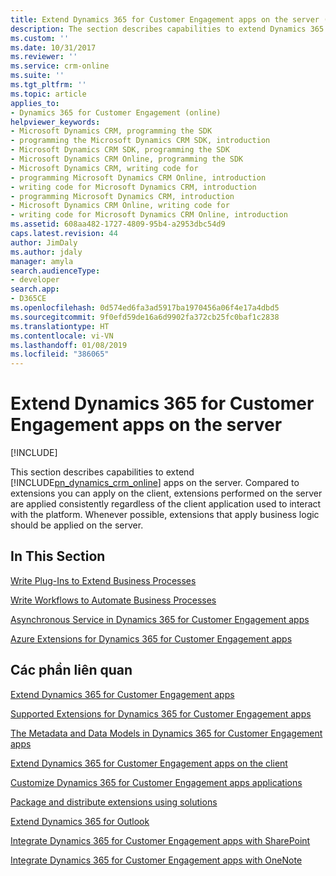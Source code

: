 ```yaml
---
title: Extend Dynamics 365 for Customer Engagement apps on the server (Developer Guide for Dynamics 365 for Customer Engagement) | MicrosoftDocs
description: The section describes capabilities to extend Dynamics 365 for Customer Engagement apps on the server. Compared to extensions you can apply on the client, extensions performed on the server are applied consistently regardless of the client application used to interact with the platform.
ms.custom: ''
ms.date: 10/31/2017
ms.reviewer: ''
ms.service: crm-online
ms.suite: ''
ms.tgt_pltfrm: ''
ms.topic: article
applies_to:
- Dynamics 365 for Customer Engagement (online)
helpviewer_keywords:
- Microsoft Dynamics CRM, programming the SDK
- programming the Microsoft Dynamics CRM SDK, introduction
- Microsoft Dynamics CRM SDK, programming the SDK
- Microsoft Dynamics CRM Online, programming the SDK
- Microsoft Dynamics CRM, writing code for
- programming Microsoft Dynamics CRM Online, introduction
- writing code for Microsoft Dynamics CRM, introduction
- programming Microsoft Dynamics CRM, introduction
- Microsoft Dynamics CRM Online, writing code for
- writing code for Microsoft Dynamics CRM Online, introduction
ms.assetid: 608aa482-1727-4809-95b4-a2953dbc54d9
caps.latest.revision: 44
author: JimDaly
ms.author: jdaly
manager: amyla
search.audienceType:
- developer
search.app:
- D365CE
ms.openlocfilehash: 0d574ed6fa3ad5917ba1970456a06f4e17a4dbd5
ms.sourcegitcommit: 9f0efd59de16a6d9902fa372cb25fc0baf1c2838
ms.translationtype: HT
ms.contentlocale: vi-VN
ms.lasthandoff: 01/08/2019
ms.locfileid: "386065"
---
```

# <a name="extend-dynamics-365-for-customer-engagement-apps-on-the-server"></a>Extend Dynamics 365 for Customer Engagement apps on the server

[!INCLUDE[](../includes/cc_applies_to_update_9_0_0.md)]

This section describes capabilities to extend [!INCLUDE[pn_dynamics_crm_online](../includes/pn-dynamics-crm-online.md)] apps on the server. Compared to extensions you can apply on the client, extensions performed on the server are applied consistently regardless of the client application used to interact with the platform. Whenever possible, extensions that apply business logic should be applied on the server.  
  
## <a name="in-this-section"></a>In This Section  
 [Write Plug-Ins to Extend Business Processes](write-plugin-extend-business-processes.md)  
  
 [Write Workflows to Automate Business Processes](automate-business-processes-customer-engagement.md)  
  
 [Asynchronous Service in Dynamics 365 for Customer Engagement apps](asynchronous-service.md)  
  
 [Azure Extensions for Dynamics 365 for Customer Engagement apps](azure-extensions.md)  
  
## <a name="related-sections"></a>Các phần liên quan  
 [Extend Dynamics 365 for Customer Engagement apps](extend-dynamics-365-server.md)  
  
 [Supported Extensions for Dynamics 365 for Customer Engagement apps](supported-extensions.md)  
  
 [The Metadata and Data Models in Dynamics 365 for Customer Engagement apps](metadata-data-models.md)  
  
 [Extend Dynamics 365 for Customer Engagement apps on the client](extend-client.md)  
  
 [Customize Dynamics 365 for Customer Engagement apps applications](customize-dev/customize-applications.md)  
  
 [Package and distribute extensions using solutions](package-distribute-extensions-use-solutions.md)  
  
 [Extend Dynamics 365 for Outlook](extend-customer-engagement-outlook.md)  
  
 [Integrate Dynamics 365 for Customer Engagement apps with SharePoint](integration-dev/integrate-sharepoint.md)  
  
 [Integrate Dynamics 365 for Customer Engagement apps with OneNote](integration-dev/integrate-onenote.md)    

